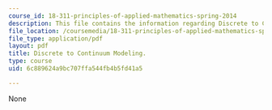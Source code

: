 ```yaml
---
course_id: 18-311-principles-of-applied-mathematics-spring-2014
description: This file contains the information regarding Discrete to Continuum Modeling.
file_location: /coursemedia/18-311-principles-of-applied-mathematics-spring-2014/6c889624a9bc707ffa544fb4b5fd41a5_MIT18_311S14_DiscreteTo.pdf
file_type: application/pdf
layout: pdf
title: Discrete to Continuum Modeling.
type: course
uid: 6c889624a9bc707ffa544fb4b5fd41a5

---
```

None